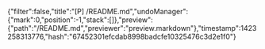 {"filter":false,"title":"[P] /README.md","undoManager":{"mark":0,"position":-1,"stack":[]},"preview":{"path":"/README.md","previewer":"preview.markdown"},"timestamp":1423258313776,"hash":"67452301efcdab8998badcfe10325476c3d2e1f0"}